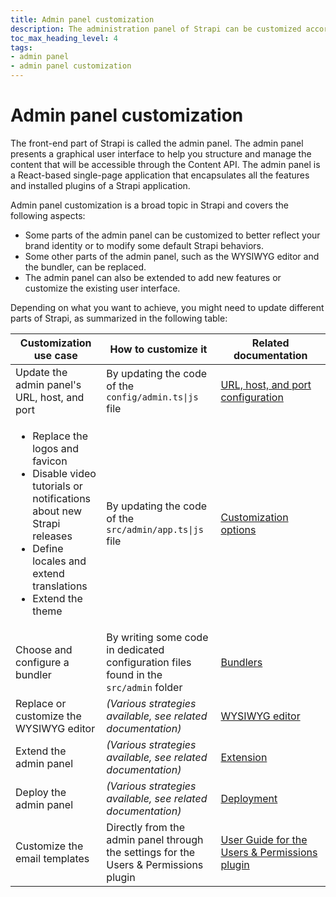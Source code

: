 ```yaml
---
title: Admin panel customization
description: The administration panel of Strapi can be customized according to your needs, so you can make it reflect your identity.
toc_max_heading_level: 4
tags:
- admin panel 
- admin panel customization
---
```


# Admin panel customization

The front-end part of Strapi is called the admin panel. The admin panel presents a graphical user interface to help you structure and manage the content that will be accessible through the Content API. The admin panel is a React-based single-page application that encapsulates all the features and installed plugins of a Strapi application.

Admin panel customization is a broad topic in Strapi and covers the following aspects:

- Some parts of the admin panel can be customized to better reflect your brand identity or to modify some default Strapi behaviors.
- Some other parts of the admin panel, such as the WYSIWYG editor and the bundler, can be replaced.
- The admin panel can also be extended to add new features or customize the existing user interface.

Depending on what you want to achieve, you might need to update different parts of Strapi, as summarized in the following table:

| Customization use case | How to customize it | Related documentation |
|---------------------------|-----------------------|-----------------------|
| Update the admin panel's URL, host, and port  | By updating the code of the <code>config/admin.ts&#124;js</code> file | [URL, host, and port configuration](/dev-docs/admin-panel-customization/url-host-port) |
| <ul><li>Replace the logos and favicon</li><li>Disable video tutorials or notifications about new Strapi releases</li><li>Define locales and extend translations</li><li>Extend the theme</li></ul> | By updating the code of the <code>src/admin/app.ts&#124;js</code> file | [Customization options](/dev-docs/admin-panel-customization/options) |
| Choose and configure a bundler | By writing some code in dedicated configuration files found in the `src/admin` folder | [Bundlers](/dev-docs/admin-panel-customization/bundlers) |
| Replace or customize the WYSIWYG editor | _(Various strategies available, see related documentation)_ | [WYSIWYG editor](/dev-docs/admin-panel-customization/wysiwyg-editor) |
| Extend the admin panel | _(Various strategies available, see related documentation)_ | [Extension](/dev-docs/admin-panel-customization/extension) |
| Deploy the admin panel | _(Various strategies available, see related documentation)_ | [Deployment](/dev-docs/admin-panel-customization/deployment) |
| Customize the email templates | Directly from the admin panel through the settings for the Users & Permissions plugin | [User Guide for the Users&nbsp;&&nbsp;Permissions plugin](/user-docs/settings/configuring-users-permissions-plugin-settings#configuring-email-templates) |
